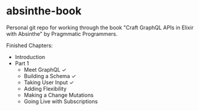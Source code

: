 # absinthe-book

Personal git repo for working through the book "Craft GraphQL APIs in Elixir with Absinthe" by Pragmmatic Programmers.

Finished Chapters:

 * Introduction
 * Part 1 
   * Meet GraphQL ✓
   * Building a Schema ✓
   * Taking User Input ✓
   * Adding Flexibility
   * Making a Change Mutations
   * Going Live with Subscriptions